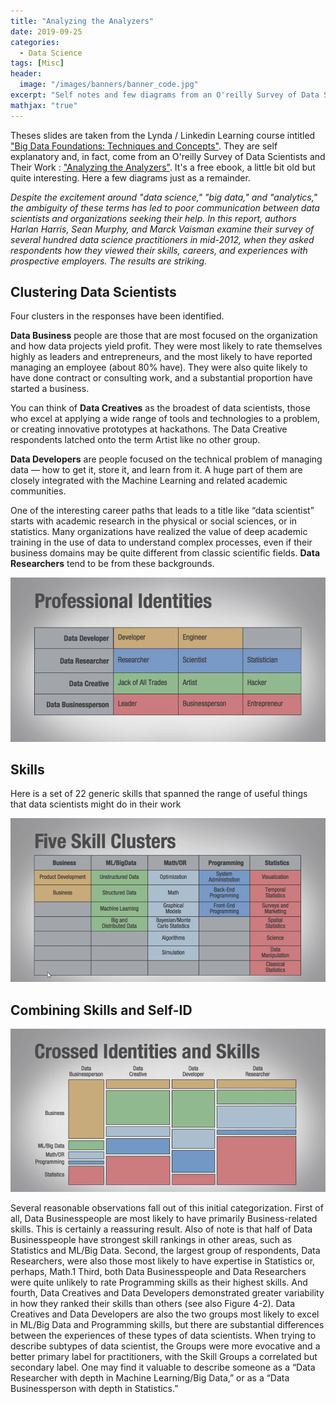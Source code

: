 ```yaml
---
title: "Analyzing the Analyzers"
date: 2019-09-25
categories:
  - Data Science
tags: [Misc]
header:
  image: "/images/banners/banner_code.jpg"
excerpt: "Self notes and few diagrams from an O'reilly Survey of Data Scientists and Their Work"
mathjax: "true"
---
```


Theses slides are taken from the Lynda / Linkedin Learning course intitled ["Big Data Foundations: Techniques and Concepts"](https://www.lynda.com/Data-Science-tutorials/Techniques-Concepts-Big-Data/158656-2.html). They are self explanatory and, in fact, come from an O'reilly Survey of Data Scientists and Their Work : ["Analyzing the Analyzers"](https://www.oreilly.com/data/free/analyzing-the-analyzers.csp). It's a free ebook, a little bit old but quite interesting. Here a few diagrams just as a remainder.

*Despite the excitement around "data science," "big data," and "analytics," the ambiguity of these terms has led to poor communication between data scientists and organizations seeking their help. In this report, authors Harlan Harris, Sean Murphy, and Marck Vaisman examine their survey of several hundred data science practitioners in mid-2012, when they asked respondents how they viewed their skills, careers, and experiences with prospective employers. The results are striking.*

## Clustering Data Scientists

Four clusters in the responses have been identified.



**Data Business** people are those that are most focused on the organization and how data projects yield profit. They were most likely to rate themselves highly as leaders and entrepreneurs, and the most likely to have reported managing an employee (about 80% have). They
were also quite likely to have done contract or consulting work, and a
substantial proportion have started a business.

You can think of **Data Creatives** as the broadest of data scientists, those who excel at applying a wide range of tools and technologies to a problem, or creating innovative prototypes at hackathons. The Data Creative respondents latched onto the term Artist like no other group.

**Data Developers** are people focused on the technical problem of managing data — how to get it, store it, and learn from it. A huge part of them are closely integrated with the Machine Learning and related academic communities.

One of the interesting career paths that leads to a title like “data scientist” starts with academic research in the physical or social sciences, or in statistics. Many organizations have realized the value of deep academic training in the use of data to understand complex processes, even if their business domains may be quite different from classic scientific fields. **Data Researchers** tend to be from these backgrounds.

![png](/images/2019-09-25-Analyzing/1.professionnal_identities.png)

## Skills

Here is a set of 22 generic skills that spanned the range of useful things that data scientists might do in their work

![png](/images/2019-09-25-Analyzing/2.Five_skill_clusters.png)

## Combining Skills and Self-ID

![png](/images/2019-09-25-Analyzing/3.Crossed_Identities_and_skills.png)

Several reasonable observations fall out of this initial categorization.
First of all, Data Businesspeople are most likely to have primarily Business-related skills. This is certainly a reassuring result. Also of note is that half of Data Businesspeople have strongest skill rankings in other areas, such as Statistics and ML/Big Data. Second, the largest group of respondents, Data Researchers, were also those most likely to have expertise in Statistics or, perhaps, Math.1 Third, both Data Businesspeople and Data Researchers were quite unlikely to rate Programming skills as their highest skills. And fourth, Data Creatives and Data Developers demonstrated greater variability in how they ranked their skills than others (see also Figure 4-2). Data Creatives and Data Developers are also the two groups most likely to excel in ML/Big Data and Programming skills, but there are substantial differences between the experiences of these types of data scientists. When trying to describe subtypes of data scientist, the Groups were more evocative and a better primary label for practitioners, with the Skill Groups a correlated but secondary label. One may find it valuable to describe someone as a “Data Researcher with depth in Machine Learning/Big Data,” or as a “Data Businessperson with depth in Statistics.”